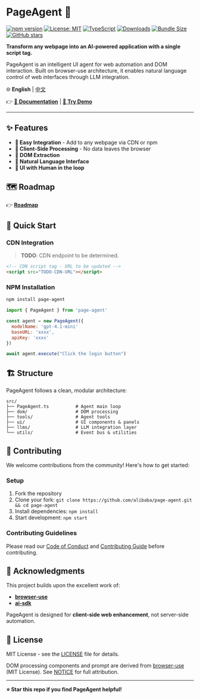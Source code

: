 # PageAgent 🤖

[![npm version](https://badge.fury.io/js/page-agent.svg)](https://badge.fury.io/js/page-agent) [![License: MIT](https://img.shields.io/badge/License-MIT-yellow.svg)](https://opensource.org/licenses/MIT) [![TypeScript](https://img.shields.io/badge/%3C%2F%3E-TypeScript-%230074c1.svg)](http://www.typescriptlang.org/) [![Downloads](https://img.shields.io/npm/dt/page-agent.svg)](https://www.npmjs.com/package/page-agent) [![Bundle Size](https://img.shields.io/bundlephobia/minzip/page-agent)](https://bundlephobia.com/package/page-agent) [![GitHub stars](https://img.shields.io/github/stars/gaomeng1900/page-agent.svg)](https://github.com/gaomeng1900/page-agent)

**Transform any webpage into an AI-powered application with a single script tag.**

PageAgent is an intelligent UI agent for web automation and DOM interaction. Built on browser-use architecture, it enables natural language control of web interfaces through LLM integration.

🌐 **English** | [中文](./README-zh.md)

👉 [📖 **Documentation**](#) | [🚀 **Try Demo**](#)

---

## ✨ Features

- **🎯 Easy Integration** - Add to any webpage via CDN or npm
- **🔐 Client-Side Processing** - No data leaves the browser
- **🧠 DOM Extraction**
- **💬 Natural Language Interface**
- **🎨 UI with Human in the loop**

## 🗺️ Roadmap

👉 [**Roadmap**](./ROADMAP.md)

## 🚀 Quick Start

### CDN Integration

> **TODO**: CDN endpoint to be determined.

```html
<!-- CDN script tag - URL to be updated -->
<script src="TODO-CDN-URL"></script>
```

### NPM Installation

```bash
npm install page-agent
```

```javascript
import { PageAgent } from 'page-agent'

const agent = new PageAgent({
  modelName: 'gpt-4.1-mini'
  baseURL: 'xxxx',
  apiKey: 'xxxx'
})

await agent.execute("Click the login button")
```

## 🏗️ Structure

PageAgent follows a clean, modular architecture:

```
src/
├── PageAgent.ts          # Agent main loop
├── dom/                  # DOM processing
├── tools/                # Agent tools
├── ui/                   # UI components & panels
├── llms/                 # LLM integration layer
└── utils/                # Event bus & utilities
```

## 🤝 Contributing

We welcome contributions from the community! Here's how to get started:

### Setup

1. Fork the repository
2. Clone your fork: `git clone https://github.com/alibaba/page-agent.git && cd page-agent`
3. Install dependencies: `npm install`
4. Start development: `npm start`

### Contributing Guidelines

Please read our [Code of Conduct](CODE_OF_CONDUCT.md) and [Contributing Guide](CONTRIBUTING.md) before contributing.

## 👏 Acknowledgments

This project builds upon the excellent work of:

- **[browser-use](https://github.com/browser-use/browser-use)**
- **[ai-sdk](https://ai-sdk.dev/)**

PageAgent is designed for **client-side web enhancement**, not server-side automation.

## 📄 License

MIT License - see the [LICENSE](LICENSE) file for details.

DOM processing components and prompt are derived from [browser-use](https://github.com/browser-use/browser-use) (MIT License). See [NOTICE](NOTICE) for full attribution.

---

**⭐ Star this repo if you find PageAgent helpful!**
